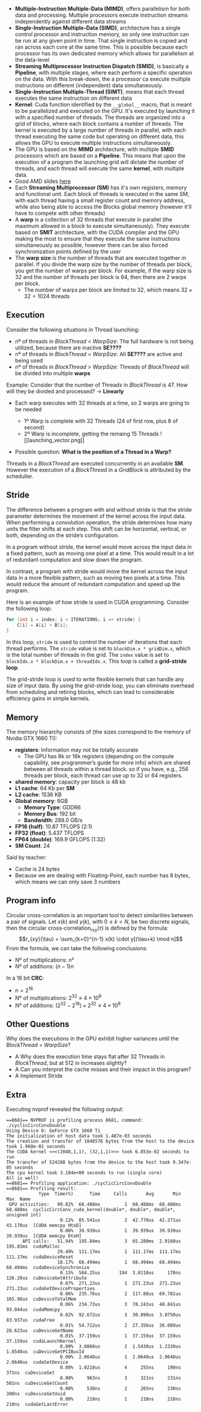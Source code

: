 * **Multiple-Instruction Multiple-Data (MIMD)**, offers parallelism for both data and processing. Multiple processors execute instruction streams independently against different data streams
* **Single-Instruction Multiple-Data (SIMD)**, architecture has a single control processor and instruction memory, so only one instruction can be run at any given point in time. That single instruction is copied and ran across each core at the same time. This is possible because each processor has its own dedicated memory which allows for parallelism at the data-level
* **Streaming Multiprocessor Instruction Dispatch (SMID)**, is basically a **Pipeline**, with multiple stages, where each perform a specific operation on the data. With this break-down, the a processor ca execute multiple instructions on different (independent) data simultaneously.
* **Single-Instruction Multiple-Thread (SIMT)**, means that each thread executes the same instruction on different data
* **Kernel**: Cuda function identified by the `__global__` macro, that is meant to be parallelized and executed on the GPU. It's executed by launching it with a specified number of threads. The threads are organized into a grid of blocks, where each block contains a number of threads. The kernel is executed by a large number of threads in parallel, with each thread executing the same code but operating on different data, this allows the GPU to execute multiple instructions simultaneously.
* The GPU is based on the **MIMD** architecture, with multiple **SMID** processors which are based on a **Pipeline**. This means that upon the execution of a program the launching grid will dictate the number of threads, and each thread will execute the same **kernel**, with multiple data.
* Good AMD slides [here](https://pages.cs.wisc.edu/~david/courses/cs758/Fall2016/handouts/hower13_gpu_lecture-6up.pdf)
* Each **Streaming Multiprocessor (SM)** has it's own registers, memory and functional unit. Each block of threads is executed in the same SM, with each thread having a small register count and memory address, while also being able to access the Blocks global memory (however it'll have to compete with other threads)
* A **warp** is a collection of 32 threads that execute in parallel (the maximum allowed in a block to execute simultaneously). They execute based on **SMIT** architecture, with the CUDA compiler and the GPU making the most to ensure that they execute the same instructions simultaneously as possible, however there can be also forced synchronization points defined by the user
* The **warp size** is the number of threads that are executed together in parallel. If you divide the warp size by the number of threads per block, you get the number of warps per block. For example, if the warp size is 32 and the number of threads per block is 64, then there are 2 warps per block.
	* The number of warps per block are limited to 32, which means $32 \times 32 = 1024$  threads
## Execution
Consider the following situations in Thread launching:
* nº of threads in *BlockThread* < *WarpSize*: The full hardware is not being utilized, because there are inactive **SE????**
* nº of threads in *BlockThread* = *WarpSize*: All **SE????** are active and being used
* nº of threads in *BlockThread* > *WarpSize*: Threads of *BlockThread* will be divided into multiple **warps**

Example: Consider that the number of Threads in *BlockThread* is 47. How will they be divided and processed? -> **Linearly**
* Each warp executes with 32 threads at a time, so 2 warps are going to be needed
	* 1º Warp is complete with 32 Threads (24 of first row, plus 8 of second)
	* 2º Warp is incomplete, getting the remaing 15 Threads
	![[launching_vector.png]]

* Possible question: **What is the position of a Thread in a Warp?**

Threads in a *BlockThread* are executed concurrently in an available **SM**. However the execution of a *BlockThread* in a *GridBlock* is attributed by the scheduller.
## Stride
The difference between a program with and without stride is that the stride parameter determines the movement of the kernel across the input data. When performing a convolution operation, the stride determines how many units the filter shifts at each step. This shift can be horizontal, vertical, or both, depending on the stride’s configuration.

In a program without stride, the kernel would move across the input data in a fixed pattern, such as moving one pixel at a time. This would result in a lot of redundant computation and slow down the program.

In contrast, a program with stride would move the kernel across the input data in a more flexible pattern, such as moving two pixels at a time. This would reduce the amount of redundant computation and speed up the program.

Here is an example of how stride is used in CUDA programming. Consider the following loop:

```C
for (int i = index; i < ITERATIONS; i =+ stride) {
    C[i] = A[i] + B[i];
}
```

In this loop, `stride` is used to control the number of iterations that each thread performs. The `stride` value is set to `blockDim.x * gridDim.x`, which is the total number of threads in the grid. The `index` value is set to `blockIdx.x * blockDim.x + threadIdx.x`. This loop is called a **grid-stride loop**.

The grid-stride loop is used to write flexible kernels that can handle any size of input data. By using the grid-stride loop, you can eliminate overhead from scheduling and retiring blocks, which can lead to considerable efficiency gains in simple kernels.

## Memory
The memory hierarchy consists of (the sizes correspond to the memory of Nvidia GTX 1660 TI):
* **registers**: Information may not be totally accurate
	* The GPU has 8k or 16k registers (depending on the compute capability, see programmer’s guide for more info) which are shared between all threads within a thread block. so if you have, e.g., 256 threads per block, each thread can use up to 32 or 64 registers.
* **shared memory**: capacity per block is 48 kb
* **L1 cache**: 64 Kb per **SM**
* **L2 cache**: 1536 KB
* **Global memory**: 6GB
	* **Memory Type**: GDDR6
	* **Memory Bus**: 192 bit
	* **Bandwidth**: 288.0 GB/s
* **FP16 (half)**: 10.87 TFLOPS (2:1)
* **FP32 (float)**: 5.437 TFLOPS
* **FP64 (double)**: 169.9 GFLOPS (1:32)
* **SM Count**: 24

Said by teacher:
* Cache is 24 bytes
* Because we are dealing with Floating-Point, each number has 8 bytes, which means we can only save 3 numbers

## Program info
Circular cross-correlation is an important tool to detect similarities between a pair of signals. Let $x(k)$ and $y(k)$, with $0≤k<N$, be two discrete signals, then the circular $\text{cross-correlation}_\text{rxy}(τ)$ is defined by the formula:
$$r_{xy}(\tau) = \sum_{k=0}^{n-1} x(k) \cdot y[(\tau+k) \mod n]$$
From the formula, we can take the following conclusions:
* Nº of multiplications: $n²$
* Nº of additions: $(n-1)n$

In a 16 bit **CRC**:
* $n = 2^{16}$
* Nº of multiplications: $2^{32} \equiv 4 \times 10^9$  
* Nº of additions: $(2^{32}-2^{16}) \times 2^{32} \equiv 4 \times 10^9$
## Other Questions
Why does the executions in the GPU exhibit higher variances until the *BlockThread* = *WarpSize*?
* A
Why does the execution time stays flat after 32 Threads in *BlockThread*, but at 512 in increases slightly?
* A
Can you interpret the cache misses and their impact in this program?
* A
Implement Stride

## Extra
Executing nvprof revealed the following output:
```text
==8681== NVPROF is profiling process 8681, command: ./cyclicCircConvDouble
Using Device 0: GeForce GTX 1660 Ti
The initialization of host data took 1.487e-03 seconds
The creation and transfer of 1048576 bytes from the host to the device took 1.960e-01 seconds
The CUDA kernel <<<(2048,1,1), (32,1,1)>>> took 6.853e-02 seconds to run
The transfer of 524288 bytes from the device to the host took 9.347e-05 seconds
The cpu kernel took 3.104e+00 seconds to run (single core)
All is well!
==8681== Profiling application: ./cyclicCircConvDouble
==8681== Profiling result:
            Type  Time(%)      Time     Calls       Avg       Min       Max  Name
 GPU activities:   99.82%  68.488ms         1  68.488ms  68.488ms  68.488ms  cyclicCircConv_cuda_kernel(double*, double*, double*, unsigned int)
                    0.12%  85.541us         2  42.770us  42.371us  43.170us  [CUDA memcpy HtoD]
                    0.06%  39.939us         1  39.939us  39.939us  39.939us  [CUDA memcpy DtoH]
      API calls:   51.94%  195.84ms         3  65.280ms  2.9160us  195.83ms  cudaMalloc
                   29.49%  111.17ms         1  111.17ms  111.17ms  111.17ms  cudaDeviceReset
                   18.17%  68.494ms         1  68.494ms  68.494ms  68.494ms  cudaDeviceSynchronize
                    0.15%  584.25us       194  3.0110us     170ns  126.20us  cuDeviceGetAttribute
                    0.07%  271.23us         1  271.23us  271.23us  271.23us  cudaGetDeviceProperties
                    0.06%  235.76us         2  117.88us  69.781us  165.98us  cuDeviceTotalMem
                    0.06%  234.73us         3  78.243us  48.841us  93.044us  cudaMemcpy
                    0.02%  92.672us         3  30.890us  3.0750us  83.937us  cudaFree
                    0.01%  54.712us         2  27.356us  26.089us  28.623us  cuDeviceGetName
                    0.01%  37.159us         1  37.159us  37.159us  37.159us  cudaLaunchKernel
                    0.00%  3.0860us         2  1.5430us  1.2320us  1.8540us  cuDeviceGetPCIBusId
                    0.00%  2.0640us         1  2.0640us  2.0640us  2.0640us  cudaSetDevice
                    0.00%  1.0210us         4     255ns     190ns     371ns  cuDeviceGet
                    0.00%     963ns         3     321ns     231ns     501ns  cuDeviceGetCount
                    0.00%     530ns         2     265ns     230ns     300ns  cuDeviceGetUuid
                    0.00%     210ns         1     210ns     210ns     210ns  cudaGetLastError
```
